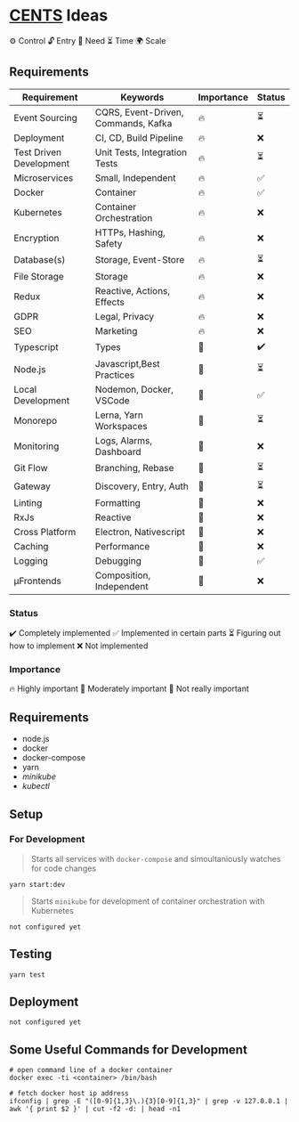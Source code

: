 # [CENTS](https://www.thefastlaneforum.com/community/threads/the-cents-business-commandments-for-entrepreneurs.81090/) Ideas

⚙ Control
🔓 Entry
🙏 Need
⏳ Time
🌍 Scale

## Requirements

| Requirement             | Keywords                            | Importance | Status |
| ----------------------- | ----------------------------------- | ---------- | ------ |
| Event Sourcing          | CQRS, Event-Driven, Commands, Kafka | 🔥         | ⏳     |
| Deployment              | CI, CD, Build Pipeline              | 🔥         | ❌     |
| Test Driven Development | Unit Tests, Integration Tests       | 🔥         | ⏳     |
| Microservices           | Small, Independent                  | 🔥         | ✅     |
| Docker                  | Container                           | 🔥         | ✅     |
| Kubernetes              | Container Orchestration             | 🔥         | ❌     |
| Encryption              | HTTPs, Hashing, Safety              | 🔥         | ❌     |
| Database(s)             | Storage, Event-Store                | 🔥         | ⏳     |
| File Storage            | Storage                             | 🔥         | ❌     |
| Redux                   | Reactive, Actions, Effects          | 🔥         | ❌     |
| GDPR                    | Legal, Privacy                      | 🔥         | ❌     |
| SEO                     | Marketing                           | 🔥         | ❌     |
| Typescript              | Types                               | 🙂         | ✔️     |
| Node.js                 | Javascript,Best Practices           | 🙂         | ⏳     |
| Local Development       | Nodemon, Docker, VSCode             | 🙂         | ✅     |
| Monorepo                | Lerna, Yarn Workspaces              | 🙂         | ⏳     |
| Monitoring              | Logs, Alarms, Dashboard             | 🙂         | ❌     |
| Git Flow                | Branching, Rebase                   | 🙂         | ⏳     |
| Gateway                 | Discovery, Entry, Auth              | 🙂         | ⏳     |
| Linting                 | Formatting                          | 🌳         | ❌     |
| RxJs                    | Reactive                            | 🌳         | ❌     |
| Cross Platform          | Electron, Nativescript              | 🌳         | ❌     |
| Caching                 | Performance                         | 🌳         | ❌     |
| Logging                 | Debugging                           | 🌳         | ✅     |
| μFrontends              | Composition, Independent            | 🌳         | ❌     |

### Status

✔️ Completely implemented
✅ Implemented in certain parts
⏳ Figuring out how to implement
❌ Not implemented

### Importance

🔥 Highly important
🙂 Moderately important
🌳 Not really important

## Requirements

- node.js
- docker
- docker-compose
- yarn
- _minikube_
- _kubectl_

## Setup

### For Development

> Starts all services with `docker-compose` and simoultaniously watches for code changes

```
yarn start:dev
```

> Starts `minikube` for development of container orchestration with Kubernetes

```
not configured yet
```

## Testing

```
yarn test
```

## Deployment

```
not configured yet
```

## Some Useful Commands for Development

```
# open command line of a docker container
docker exec -ti <container> /bin/bash

# fetch docker host ip address
ifconfig | grep -E "([0-9]{1,3}\.){3}[0-9]{1,3}" | grep -v 127.0.0.1 | awk '{ print $2 }' | cut -f2 -d: | head -n1
```
